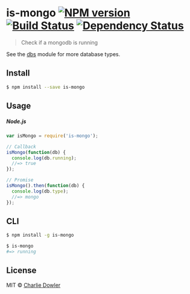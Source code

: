 # is-mongo [![NPM version][npm-image]][npm-url] [![Build Status][travis-image]][travis-url] [![Dependency Status][depstat-image]][depstat-url]

> Check if a mongodb is running

See the [dbs](https://github.com/charliedowler/dbs) module for more database types.


## Install

```sh
$ npm install --save is-mongo
```


## Usage

##### Node.js

```js
var isMongo = require('is-mongo');

// Callback
isMongo(function(db) {
  console.log(db.running);
  //=> true
});

// Promise
isMongo().then(function(db) {
  console.log(db.type);
  //=> mongo
});
```


## CLI

```sh
$ npm install -g is-mongo
```

```sh
$ is-mongo
#=> running
```


## License

MIT © [Charlie Dowler](http://charliedowler.com)

[npm-url]: https://npmjs.org/package/is-mongo
[npm-image]: https://badge.fury.io/js/is-mongo.png

[travis-url]: http://travis-ci.org/charliedowler/is-mongo
[travis-image]: https://secure.travis-ci.org/charliedowler/is-mongo.png?branch=master

[depstat-url]: https://david-dm.org/charliedowler/is-mongo
[depstat-image]: https://david-dm.org/charliedowler/is-mongo.png